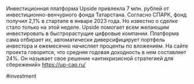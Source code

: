 
Инвестиционная платформа Upside привлекла 7 млн. рублей от инвестиционно-венчурного фонда Татарстана. Согласно СПАРК, фонд получил 2,1% в стартапе в январе 2023 года. Но известно о сделке стало только на этой неделе.
Upside помогает всем желающим инвестировать в быстрорастущие цифровые компании. Платформа сама отбирает их, автоматически диверсифицирует портфель инвестора и ежемесячно начисляет проценты по вложениям. На сайте проекта говорится, что средняя годовая доходность в нем составляет 24%. Он называет свое решение «антикризисной стратегией для сбережений» https://up-cap.ru/

#investment 